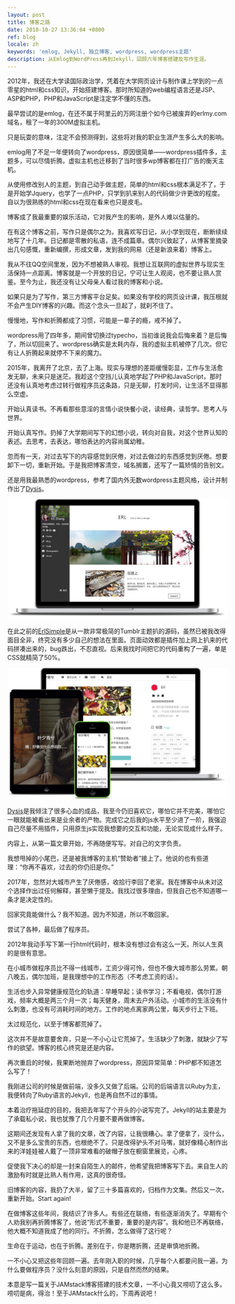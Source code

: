 ```yaml
---
layout: post
title: 博客之路
date: 2018-10-27 13:36:04 +0800
ref: blog
locale: zh
keywords: 'emlog, Jekyll, 独立博客, wordpress, wordpress主题'
description: 从Emlog到WordPress再到Jekyll，回顾六年博客搭建及写作生涯。
---
```

2012年，我还在大学读国际政治学，凭着在大学网页设计与制作课上学到的一点零星的html和css知识，开始搭建博客。那时所知道的web编程语言还是JSP、ASP和PHP，PHP和JavaScript是注定学不懂的东西。

最早尝试的是emlog，在还不属于阿里云的万网注册个如今已被废弃的erlmy.com域名，租了一年的300M虚拟主机。

只是玩耍的意味，注定不会预测得到，这些将对我的职业生涯产生多么大的影响。

emlog用了不足一年便转向了wordpress，原因很简单——wordpress插件多，主题多，可以尽情折腾。虚拟主机也迁移到了当时很多wp博客都在打广告的衡天主机。

从使用修改别人的主题，到自己动手做主题，简单的html和css根本满足不了，于是开始学Jquery，也学了一点PHP，只学到扒来别人的代码做少许更改的程度。自以为很熟练的html和css在现在看来也只是皮毛。

博客成了我最重要的娱乐活动，它对我产生的影响，是外人难以估量的。

在有这个博客之前，写作只是偶尔之为。我喜欢写日记，从小学到现在，断断续续地写了十几年。日记都是零散的私语，连不成篇章。偶尔兴致起了，从博客里摘录出几句感慨，重新编撰，形成文章，发到我的网易（还是新浪来着）博客上。

我从不往QQ空间里发，因为不想被熟人审视。我想让互联网的虚拟世界与现实生活保持一点距离。博客就是一个开放的日记，宁可让生人观阅，也不要让熟人赏鉴。至今为止，我还没有让父母亲人看过我的博客和小说。

如果只是为了写作，第三方博客平台足矣。如果没有学校的网页设计课，我压根就不会产生DIY博客的兴趣。而这个念头一旦起了，就刹不住了。

慢慢地，写作和折腾都成了习惯，可能是一辈子的瘾，戒不掉了。

wordpress用了四年多，期间曾切换过typecho，当初谁说我会后悔来着？是后悔了，所以切回来了。wordpress确实是太耗内存，我的虚拟主机被停了几次。但它有让人折腾起来就停不下来的魔力。

2015年，我离开了北京，去了上海。现实与理想的差距缓慢彰显，工作与生活愈发无聊，未来只是迷茫。我趁这个空挡儿认真地学起了PHP和JavaScript，那时还没有认真地考虑过转行做程序员这条路，只是无聊，打发时间，让生活不显得那么空虚。

开始认真读书。不再看那些意淫的言情小说快餐小说，读经典，读哲学。思考人与世界。

开始认真写作。扔掉了大学期间写下的幻想小说，转向对自我，对这个世界认知的表述。去思考，去表达，哪怕表达的内容尚属幼稚。

忽而有一天，对过去写下的内容感觉到厌倦，对过去做过的东西感觉到厌倦。想要卸下一切，重新开始。于是我把博客清空，域名搁置，还写了一篇矫情的告别文。

还是用我最熟悉的wordpress，参考了国内外无数wordpress主题风格，设计并制作出了[Dysis](https://github.com/erlzhang/dysis)。

![Dysis](/img/blog/dysis.png)

在此之前的[ErlSimple](https://github.com/erlzhang/erlsimple)是从一款非常极简的Tumblr主题扒的源码，虽然已被我改得面目全非，终究没有多少自己的想法在里面。页面动效都是插件加上网上扒来的代码拼凑出来的，bug跌出，不忍直视。后来我找时间把它的代码重构了一遍，单是CSS就精简了50%。

![Dysis](/img/blog/erlsimple.png)

[Dysis](https://github.com/erlzhang/dysis)是我倾注了很多心血的成品，我至今仍旧喜欢它，哪怕它并不完美，哪怕它一眼就能被看出来是业余者的产物。完成它之后我的js水平至少进了一阶，我强迫自己尽量不用插件，只用原生js实现我想要的交互和功能，无论实现成什么样子。

内容上，从第一篇文章开始，不再随便写写。对自己的文字负责。

我想甩掉的小尾巴，还是被我博客的主机“赞助者”接上了。他说的也有些道理：“你再不喜欢，过去的你仍旧是你。”

2017年，忽然对大城市产生了厌倦感，收拾行李回了老家。我在博客中从未对这个选择作出过任何解释，甚至懒于提及。我找过很多理由，但我自己也不知道哪一条才是决定性的。

回家究竟能做什么？我不知道。因为不知道，所以不敢回家。

尝试了各种，最后做了程序员。

2012年我动手写下第一行html代码时，根本没有想过会有这么一天。所以人生真的是很有意思。

在小城市做程序员比不得一线城市，工资少得可怜，但也不像大城市那么劳累。朝八晚五，偶尔加班，是我理想中的工作形态（不考虑工资的话）。

生活也步入异常健康规范化的轨道：早睡早起；读书学习；不看电视，偶尔打游戏，频率大概是两三个月一次；每天健身，周末去户外活动。小城市的生活没有什么刺激，也没有可消耗时间的地方。工作的地点离家两公里，每天步行上下班。

太过规范化，以至于博客都荒掉了。

这次并不是故意要舍弃，只是一不小心让它荒掉了。生活缺少了刺激，就缺少了写作的欲望。博客的核心终究是还是内容。

再次重启的时候，我果断地抛弃了wordpress，原因异常简单：PHP都不知道怎么写了！

我刚进公司的时候是做前端，没多久又做了后端。公司的后端语言以Ruby为主，我便转向了Ruby语言的Jekyll，也是再自然不过的事情。

本着治疗拖延症的目的，我把去年写了个开头的小说写完了。Jekyll的站主要是为了承载私小说，我也犹豫了几个月要不要再做博客。

这期间还发现有人拿了我的文章，改了内容，让我很糟心。拿了便拿了，没什么，又不是多么宝贵的东西，也根绝不了。只是改得驴头不对马嘴，就好像精心制作出来的洋娃娃被人戴了一顶非常难看的破帽子放在橱窗里展览，心疼。

促使我下决心的却是一封来自陌生人的邮件，他希望我把博客写下去。来自生人的激励有时就是比熟人有作用，这真的很奇怪。

旧博客的内容，我扔了大半，留了三十多篇喜欢的，归档作为文集。然后又一次，重新开始。Start again!

在做博客这些年间，我结识了许多人。有些还在联络，有些逐渐消失了。早期有个人劝我别再折腾博客了，他说“形式不重要，重要的是内容”。我和他已不再联络，他大概不知道我成了他的同行。不折腾，怎么做得了这行呢？

生命在于运动，也在于折腾。差别在于，你是瞎折腾，还是审慎地折腾。

一不小心又把这些年回顾一遍。去年刚入职的时候，几乎每个人都要问我一遍，为什么要做程序员？没什么刻意的原因，只是自然而然的结果。

本意是写一篇关于JAMstack博客搭建的技术文章，一不小心竟又唠叨了这么多。唠叨是病，得治！至于JAMstack什么的，下周再说吧！
